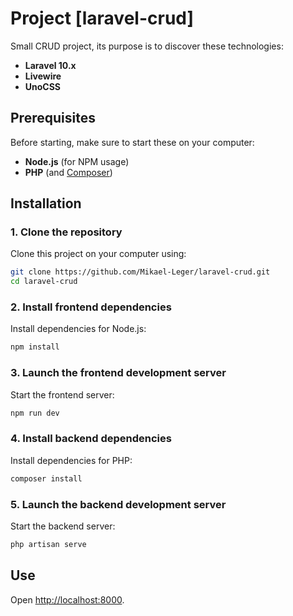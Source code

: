 # Project [laravel-crud]

Small CRUD project, its purpose is to discover these technologies:
- **Laravel 10.x**
- **Livewire**
- **UnoCSS**

## Prerequisites

Before starting, make sure to start these on your computer:

- **Node.js** (for NPM usage)
- **PHP** (and [Composer](https://getcomposer.org/))

## Installation

### 1. Clone the repository

Clone this project on your computer using:

```bash
git clone https://github.com/Mikael-Leger/laravel-crud.git
cd laravel-crud
```

### 2. Install frontend dependencies

Install dependencies for Node.js:

```bash
npm install
```

### 3. Launch the frontend development server

Start the frontend server:

```bash
npm run dev
```

### 4. Install backend dependencies

Install dependencies for PHP:

```bash
composer install
```

### 5. Launch the backend development server

Start the backend server:

```bash
php artisan serve
```

## Use

Open [http://localhost:8000](http://localhost:8000).
